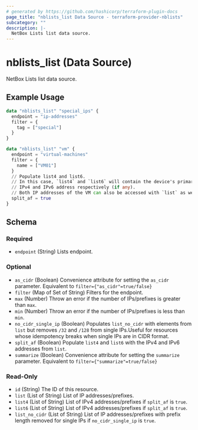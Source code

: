 ```yaml
---
# generated by https://github.com/hashicorp/terraform-plugin-docs
page_title: "nblists_list Data Source - terraform-provider-nblists"
subcategory: ""
description: |-
  NetBox Lists list data source.
---
```


# nblists_list (Data Source)

NetBox Lists list data source.

## Example Usage

```terraform
data "nblists_list" "special_ips" {
  endpoint = "ip-addresses"
  filter = {
    tag = ["special"]
  }
}

data "nblists_list" "vm" {
  endpoint = "virtual-machines"
  filter = {
    name = ["VM01"]
  }
  // Populate list4 and list6.
  // In this case, `list4` and `list6` will contain the device's primary
  // IPv4 and IPv6 address respectively (if any).
  // Both IP addresses of the VM can also be accessed with `list` as well.
  split_af = true
}
```

<!-- schema generated by tfplugindocs -->
## Schema

### Required

- `endpoint` (String) Lists endpoint.

### Optional

- `as_cidr` (Boolean) Convenience attribute for setting the `as_cidr` parameter. Equivalent to `filter={"as_cidr"=true/false}`
- `filter` (Map of Set of String) Filters for the endpoint.
- `max` (Number) Throw an error if the number of IPs/prefixes is greater than `max`.
- `min` (Number) Throw an error if the number of IPs/prefixes is less than `min`.
- `no_cidr_single_ip` (Boolean) Populates `list_no_cidr` with elements from `list` but removes `/32` and `/128` from single IPs.Useful for resources whose idempotency breaks when single IPs are in CIDR format.
- `split_af` (Boolean) Populate `list4` and `list6` with the IPv4 and IPv6 addresses from `list`.
- `summarize` (Boolean) Convenience attribute for setting the `summarize` parameter. Equivalent to `filter={"summarize"=true/false}`

### Read-Only

- `id` (String) The ID of this resource.
- `list` (List of String) List of IP addresses/prefixes.
- `list4` (List of String) List of IPv4 addresses/prefixes if `split_af` is `true`.
- `list6` (List of String) List of IPv4 addresses/prefixes if `split_af` is `true`.
- `list_no_cidr` (List of String) List of IP addresses/prefixes with prefix length removed for single IPs if `no_cidr_single_ip` is `true`.


